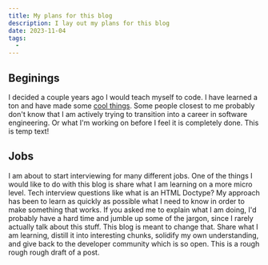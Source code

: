 ```yaml
---
title: My plans for this blog
description: I lay out my plans for this blog
date: 2023-11-04
tags:
  - 
---
```


## Beginings
I decided a couple years ago I would teach myself to code. I have learned a ton and have made some [cool things](/#projects). Some people closest to me probably don't know that I am actively trying to transition into a career in software engineering. Or what I'm working on before I feel it is completely done. This is temp text!

## Jobs
I am about to start interviewing for many different jobs. One of the things I would like to do with this blog is share what I am learning on a more micro level. Tech interview questions like what is an HTML Doctype? My approach has been to learn as quickly as possible what I need to know in order to make something that works. If you asked me to explain what I am doing, I'd probably have a hard time and jumble up some of the jargon, since I rarely actually talk about this stuff. This blog is meant to change that. Share what I am learning, distill it into interesting chunks, solidify my own understanding, and give back to the developer community which is so open. This is a rough rough rough draft of a post.
